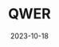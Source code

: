 ---
title: "QWER"
subtitle:
description:
icon: artist
weight: 14
date: 2023-10-18
images: ["/docs/qwer/qwer.jpg"]
---